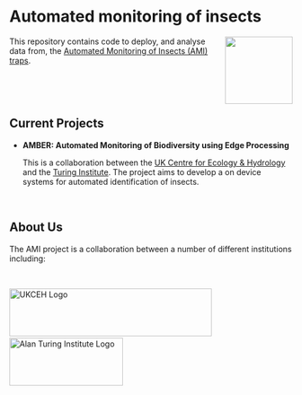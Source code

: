 # Automated monitoring of insects
<img src="https://github.com/AMI-trap/.github/blob/main/logo/AMI_logo.png" align="right" width="120" height="120">

This repository contains code to deploy, and analyse data from, the [Automated Monitoring of Insects (AMI) traps](https://www.ceh.ac.uk/ukceh-ami-trap-automated-monitoring-insects). 

&nbsp;

&nbsp;

## Current Projects

- **AMBER: Automated Monitoring of Biodiversity using Edge Processing**

    This is a collaboration between the [UK Centre for Ecology & Hydrology](https://www.ceh.ac.uk/) and the [Turing Institute](https://www.turing.ac.uk/). The project aims to develop a on device systems for automated identification of insects.

&nbsp;

## About Us

The AMI project is a collaboration between a number of different institutions including: 

&nbsp;

[<img src="https://e-planner.ceh.ac.uk/static/media/UKCEH-Logo_Long_Pos_RGB_720x170.3e431742.png" alt="UKCEH Logo" width="360" height="85">](https://www.ceh.ac.uk/) &nbsp;&nbsp;&nbsp;&nbsp; [<img src="https://upload.wikimedia.org/wikipedia/commons/thumb/b/b5/Alan_Turing_Institute_logo.svg/2560px-Alan_Turing_Institute_logo.svg.png" alt="Alan Turing Institute Logo" width="202" height="85">](https://www.turing.ac.uk/)

